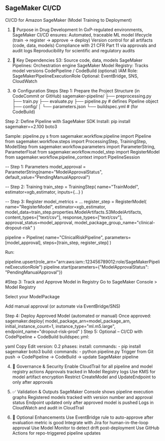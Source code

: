 ## SageMaker CI/CD
CI/CD for Amazon SageMaker (Model Training to Deployment)

1. 🎯 Purpose in Drug Development
In GxP-regulated environments, SageMaker CI/CD ensures:
  Automated, traceable ML model lifecycle (train → register → approve → deploy)
  Version control for all artifacts (code, data, models)
  Compliance with 21 CFR Part 11 via approvals and audit logs
  Reproducibility for scientific and regulatory audits

2. 🔗 Key Dependencies
S3: Source code, data, models
SageMaker Pipelines: Orchestration engine
SageMaker Model Registry: Tracks model versions
CodePipeline / CodeBuild (optional)
IAM Role: SageMakerPipelineExecutionRole
Optional: EventBridge, SNS, CloudWatch

3. ⚙️ Configuration Steps
Step 1: Prepare the Project Structure (in CodeCommit or GitHub)
sagemaker-pipeline/
├── preprocessing.py
├── train.py
├── evaluate.py
├── pipeline.py       # defines Pipeline object
├── config/
│   └── parameters.json
└── buildspec.yml     # (for CodeBuild)

Step 2: Define Pipeline with SageMaker SDK
Install:
pip install sagemaker==2.100 boto3

Sample: pipeline.py
s
from sagemaker.workflow.pipeline import Pipeline
from sagemaker.workflow.steps import ProcessingStep, TrainingStep, ModelStep
from sagemaker.workflow.parameters import ParameterString, ParameterFloat
from sagemaker.workflow.model_step import RegisterModel
from sagemaker.workflow.pipeline_context import PipelineSession

-- Step 1: Parameters
model_approval = ParameterString(name="ModelApprovalStatus", default_value="PendingManualApproval")

-- Step 2: Training
train_step = TrainingStep(
    name="TrainModel",
    estimator=xgb_estimator,
    inputs={...}
)

-- Step 3: Register
model_metrics = ...
register_step = RegisterModel(
    name="RegisterModel",
    estimator=xgb_estimator,
    model_data=train_step.properties.ModelArtifacts.S3ModelArtifacts,
    content_types=["text/csv"],
    response_types=["text/csv"],
    approval_status=model_approval,
    model_package_group_name="clinical-dropout-risk"
)

pipeline = Pipeline(
    name="ClinicalRiskPipeline",
    parameters=[model_approval],
    steps=[train_step, register_step]
)


Run:

pipeline.upsert(role_arn="arn:aws:iam::123456789012:role/SageMakerPipelineExecutionRole")
pipeline.start(parameters={"ModelApprovalStatus": "PendingManualApproval"})

#Step 3: Track and Approve Model in Registry
Go to SageMaker Console > Model Registry

Select your ModelPackage

Add manual approval (or automate via EventBridge/SNS)

Step 4: Deploy Approved Model (automated or manual)
Once approved:
sagemaker.deploy(
  model_package_arn=model_package_arn,
  initial_instance_count=1,
  instance_type="ml.m5.large",
  endpoint_name="dropout-risk-prod"
)
Step 5: Optional – CI/CD with CodePipeline + CodeBuild
buildspec.yml:

yaml
Copy
Edit
version: 0.2
phases:
  install:
    commands:
      - pip install sagemaker boto3
  build:
    commands:
      - python pipeline.py
Trigger from Git push → CodePipeline → CodeBuild → update SageMaker pipeline

4. 🔐 Governance & Security
Enable CloudTrail for all pipeline and model registry actions
Approvals tracked in Model Registry logs
Use KMS for model artifact encryption
Restrict CreateModel and UpdateEndpoint to only after approvals

5. ✅ Validation & Outputs
SageMaker Console shows pipeline execution graphs
Registered models tracked with version number and approval status
Endpoint updated only after approved model is pushed
Logs in CloudWatch and audit in CloudTrail

6. 🌱 Optional Enhancements
Use EventBridge rule to auto-approve after evaluation metric is good
Integrate with Jira for human-in-the-loop approval
Use Model Monitor to detect drift post-deployment
Use GitHub Actions for repo-triggered pipeline updates

